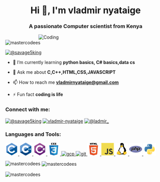 <h1 align="center">Hi 👋, I'm vladmir nyataige</h1>
<h3 align="center">A passionate Computer scientist from Kenya</h3>
<img align="right" alt="Coding" width="400" src="https://www.google.com/url?sa=i&url=https%3A%2F%2Fgithub.com%2Frudrabarad%2FGifs&psig=AOvVaw3VQW6kPTKqCr-_3hkj6wXM&ust=1709051073373000&source=images&cd=vfe&opi=89978449&ved=0CBIQjRxqFwoTCNjkv-zJyYQDFQAAAAAdAAAAABAP">

<p align="left"> <img src="https://komarev.com/ghpvc/?username=mastercodees&label=Profile%20views&color=0e75b6&style=flat" alt="mastercodees" /> </p>

<p align="left"> <a href="https://twitter.com/@savage5king" target="blank"><img src="https://img.shields.io/twitter/follow/@savage5king?logo=twitter&style=for-the-badge" alt="@savage5king" /></a> </p>

- 🌱 I’m currently learning **python basics, C# basics,data cs**

- 💬 Ask me about **C,C++,HTML,CSS,JAVASCRIPT**

- 📫 How to reach me **vladmirnyataige@gmail.com**

- ⚡ Fun fact **coding is life**

<h3 align="left">Connect with me:</h3>
<p align="left">
<a href="https://twitter.com/@savage5king" target="blank"><img align="center" src="https://raw.githubusercontent.com/rahuldkjain/github-profile-readme-generator/master/src/images/icons/Social/twitter.svg" alt="@savage5king" height="30" width="40" /></a>
<a href="https://linkedin.com/in/vladmir-nyataige" target="blank"><img align="center" src="https://raw.githubusercontent.com/rahuldkjain/github-profile-readme-generator/master/src/images/icons/Social/linked-in-alt.svg" alt="vladmir-nyataige" height="30" width="40" /></a>
<a href="https://instagram.com/@ladmir_" target="blank"><img align="center" src="https://raw.githubusercontent.com/rahuldkjain/github-profile-readme-generator/master/src/images/icons/Social/instagram.svg" alt="@ladmir_" height="30" width="40" /></a>
</p>

<h3 align="left">Languages and Tools:</h3>
<p align="left"> <a href="https://www.cprogramming.com/" target="_blank" rel="noreferrer"> <img src="https://raw.githubusercontent.com/devicons/devicon/master/icons/c/c-original.svg" alt="c" width="40" height="40"/> </a> <a href="https://www.w3schools.com/cpp/" target="_blank" rel="noreferrer"> <img src="https://raw.githubusercontent.com/devicons/devicon/master/icons/cplusplus/cplusplus-original.svg" alt="cplusplus" width="40" height="40"/> </a> <a href="https://www.w3schools.com/cs/" target="_blank" rel="noreferrer"> <img src="https://raw.githubusercontent.com/devicons/devicon/master/icons/csharp/csharp-original.svg" alt="csharp" width="40" height="40"/> </a> <a href="https://www.w3schools.com/css/" target="_blank" rel="noreferrer"> <img src="https://raw.githubusercontent.com/devicons/devicon/master/icons/css3/css3-original-wordmark.svg" alt="css3" width="40" height="40"/> </a> <a href="https://cloud.google.com" target="_blank" rel="noreferrer"> <img src="https://www.vectorlogo.zone/logos/google_cloud/google_cloud-icon.svg" alt="gcp" width="40" height="40"/> </a> <a href="https://git-scm.com/" target="_blank" rel="noreferrer"> <img src="https://www.vectorlogo.zone/logos/git-scm/git-scm-icon.svg" alt="git" width="40" height="40"/> </a> <a href="https://www.w3.org/html/" target="_blank" rel="noreferrer"> <img src="https://raw.githubusercontent.com/devicons/devicon/master/icons/html5/html5-original-wordmark.svg" alt="html5" width="40" height="40"/> </a> <a href="https://developer.mozilla.org/en-US/docs/Web/JavaScript" target="_blank" rel="noreferrer"> <img src="https://raw.githubusercontent.com/devicons/devicon/master/icons/javascript/javascript-original.svg" alt="javascript" width="40" height="40"/> </a> <a href="https://www.linux.org/" target="_blank" rel="noreferrer"> <img src="https://raw.githubusercontent.com/devicons/devicon/master/icons/linux/linux-original.svg" alt="linux" width="40" height="40"/> </a> <a href="https://www.php.net" target="_blank" rel="noreferrer"> <img src="https://raw.githubusercontent.com/devicons/devicon/master/icons/php/php-original.svg" alt="php" width="40" height="40"/> </a> <a href="https://www.python.org" target="_blank" rel="noreferrer"> <img src="https://raw.githubusercontent.com/devicons/devicon/master/icons/python/python-original.svg" alt="python" width="40" height="40"/> </a> </p>

<p><img align="left" src="https://github-readme-stats.vercel.app/api/top-langs?username=mastercodees&show_icons=true&locale=en&layout=compact" alt="mastercodees" /></p>

<p>&nbsp;<img align="center" src="https://github-readme-stats.vercel.app/api?username=mastercodees&show_icons=true&locale=en" alt="mastercodees" /></p>

<p><img align="center" src="https://github-readme-streak-stats.herokuapp.com/?user=mastercodees&" alt="mastercodees" /></p>
